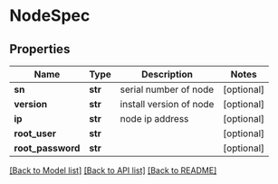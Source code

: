 # NodeSpec

## Properties
Name | Type | Description | Notes
------------ | ------------- | ------------- | -------------
**sn** | **str** | serial number of node | [optional] 
**version** | **str** | install version of node | [optional] 
**ip** | **str** | node ip address | [optional] 
**root_user** | **str** |  | [optional] 
**root_password** | **str** |  | [optional] 

[[Back to Model list]](../README.md#documentation-for-models) [[Back to API list]](../README.md#documentation-for-api-endpoints) [[Back to README]](../README.md)

